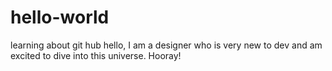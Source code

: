# hello-world
learning about git hub
hello, I am a designer who is very new to dev and am excited to dive into this universe. Hooray!
